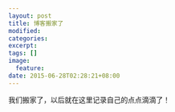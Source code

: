 ```yaml
---
layout: post
title: 博客搬家了
modified:
categories: 
excerpt:
tags: []
image:
  feature:
date: 2015-06-28T02:28:21+08:00
---
```


我们搬家了，以后就在这里记录自己的点点滴滴了！

